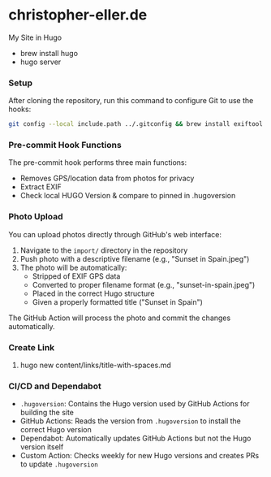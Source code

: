 # christopher-eller.de
My Site in Hugo

- brew install hugo
- hugo server

### Setup
After cloning the repository, run this command to configure Git to use the hooks:
```bash
git config --local include.path ../.gitconfig && brew install exiftool
```

### Pre-commit Hook Functions
The pre-commit hook performs three main functions:
- Removes GPS/location data from photos for privacy
- Extract EXIF
- Check local HUGO Version & compare to pinned in .hugoversion

### Photo Upload
You can upload photos directly through GitHub's web interface:

1. Navigate to the `import/` directory in the repository
2. Push photo with a descriptive filename (e.g., "Sunset in Spain.jpeg")
3. The photo will be automatically:
   - Stripped of EXIF GPS data
   - Converted to proper filename format (e.g., "sunset-in-spain.jpeg")
   - Placed in the correct Hugo structure
   - Given a properly formatted title ("Sunset in Spain")

The GitHub Action will process the photo and commit the changes automatically.

### Create Link
1. hugo new content/links/title-with-spaces.md

### CI/CD and Dependabot
- `.hugoversion`: Contains the Hugo version used by GitHub Actions for building the site
- GitHub Actions: Reads the version from `.hugoversion` to install the correct Hugo version
- Dependabot: Automatically updates GitHub Actions but not the Hugo version itself
- Custom Action: Checks weekly for new Hugo versions and creates PRs to update `.hugoversion` 
